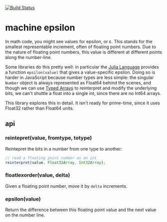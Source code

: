 [![Build Status](https://travis-ci.org/tmcw/machine-epsilon.svg)](https://travis-ci.org/tmcw/machine-epsilon)

# machine epsilon

In math code, you might see values for epsilon, or ε. This stands for the
smallest representable increment, often of floating point numbers. Due
to the nature of floating point numbers, this value is different at different
points along the number-line.

Some libraries do this pretty well: in particular the [Julia Language](http://julialang.org/)
provides a function `epsilon(value)` that gives a value-specific epsilon.
Doing so is harder in JavaScript because number types are less simple: the singular
`Number` object is always represented as Float64 behind the scenes, and though
we can use [Typed Arrays](https://developer.mozilla.org/en-US/docs/Web/JavaScript/Typed_arrays) to
reinterpret and modify the underlying bits, we can't shuttle a float into a single
int, since there are no Int64 arrays.

This library explores this in detail. It isn't ready for prime-time, since it uses
Float32 rather than Float64 units.

## api

### reintepret(value, fromtype, totype)

Reintepret the bits in a number from one type to another:

```js
// read a floating point number as an int
reinterpret(value, Float32Array, Int32Array);
```

### floatlexorder(value, delta)

Given a floating point number, move it by `delta` increments.

### epsilon(value)

Return the difference between this floating point value and the next
value on the number line.
